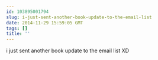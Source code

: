 ```yaml
---
id: 103895001794
slug: i-just-sent-another-book-update-to-the-email-list
date: 2014-11-29 15:59:05 GMT
tags: []
title: ''
---
```


i just sent another book update to the email list XD